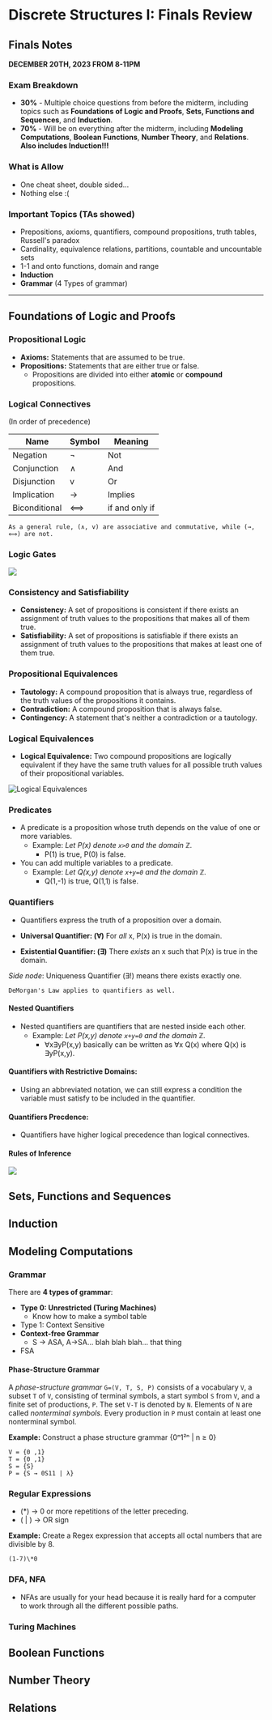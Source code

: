# Discrete Structures I: Finals Review

## Finals Notes

**DECEMBER 20TH, 2023 FROM 8-11PM**

### Exam Breakdown

- **30%** - Multiple choice questions from before the midterm, including topics such as **Foundations of Logic and Proofs**, **Sets, Functions and Sequences**, and **Induction**.
- **70%** - Will be on everything after the midterm, including **Modeling Computations**, **Boolean Functions**, **Number Theory**, and **Relations**. **Also includes Induction!!!**

### What is Allow
- One cheat sheet, double sided...
- Nothing else :(

### Important Topics (TAs showed)
- Prepositions, axioms, quantifiers, compound propositions, truth tables, Russell's paradox
- Cardinality, equivalence relations, partitions, countable and uncountable  sets
- 1-1 and onto functions, domain and range
- **Induction**
- **Grammar** (4 Types of grammar)


---

## Foundations of Logic and Proofs

### Propositional Logic
- **Axioms:** Statements that are assumed to be true.
- **Propositions:** Statements that are either true or false.
  - Propositions are divided into either **atomic** or **compound** propositions.

### Logical Connectives

(In order of precedence)

| Name          | Symbol | Meaning        |
| ------------- | ------ | -------------- |
| Negation      | ¬      | Not            |
| Conjunction   | ∧      | And            |
| Disjunction   | v      | Or             |
| Implication   | →      | Implies        |
| Biconditional | ⟺      | if and only if |

    As a general rule, (∧, v) are associative and commutative, while (→, ⟺) are not.

### Logic Gates
![](imgs/logic-gates.png)

### Consistency and Satisfiability
- **Consistency:** A set of propositions is consistent if there exists an assignment of truth values to the propositions that makes all of them true.
- **Satisfiability:** A set of propositions is satisfiable if there exists an assignment of truth values to the propositions that makes at least one of them true.

### Propositional Equivalences
- **Tautology:** A compound proposition that is always true, regardless of the truth values of the propositions it contains.
- **Contradiction:** A compound proposition that is always false.
- **Contingency:** A statement that's neither a contradiction or a tautology.

### Logical Equivalences
- **Logical Equivalence:** Two compound propositions are logically equivalent if they have the same truth values for all possible truth values of their propositional variables.

![Logical Equivalences](imgs/logical-equivalences.png)

### Predicates
- A predicate is a proposition whose truth depends on the value of one or more variables.
  - Example: *Let P(x) denote `x>0` and the domain ℤ.*
    - P(1) is true, P(0) is false.
- You can add multiple variables to a predicate.
  - Example: *Let Q(x,y) denote `x+y=0` and the domain ℤ.*
    - Q(1,-1) is true, Q(1,1) is false.

### Quantifiers
- Quantifiers express the truth of a proposition over a domain.

- **Universal Quantifier: (∀)** For *all* x, P(x) is true in the domain.
- **Existential Quantifier: (∃)** There *exists* an x such that P(x) is true in the domain.

*Side node*: Uniqueness Quantifier (∃!) means there exists exactly one.

    DeMorgan's Law applies to quantifiers as well.

#### Nested Quantifiers
- Nested quantifiers are quantifiers that are nested inside each other.
  - Example: *Let P(x,y) denote `x+y=0` and the domain ℤ.*
    - ∀x∃yP(x,y) basically can be written as ∀x Q(x) where Q(x) is ∃yP(x,y).

#### Quantifiers with Restrictive Domains:
- Using an abbreviated notation, we can still express a condition the variable must satisfy to be included in the quantifier.

#### Quantifiers Precdence:
- Quantifiers have higher logical precedence than logical connectives.

#### Rules of Inference
![](imgs/rules-of-inference.png)


## Sets, Functions and Sequences

## Induction

## Modeling Computations

### Grammar

There are **4 types of grammar**:
- **Type 0: Unrestricted (Turing Machines)**
	- Know how to make a symbol table
- Type 1: Context Sensitive
- **Context-free Grammar**
	- S → ASA, A→SA... blah blah blah... that thing
- FSA

#### Phase-Structure Grammar

A *phase-structure grammar* `G=(V, T, S, P)` consists of a vocabulary `V`, a subset `T` of `V`, consisting of terminal symbols, a start symbol `S` from `V`, and a finite set of productions, `P`. The set `V-T` is denoted by `N`. Elements of `N` are called *nonterminal symbols*. Every production in `P` must contain at least one nonterminal symbol.

**Example:** Construct a phase structure grammar {0ⁿ1²ⁿ | n ≥ 0}

	V = {0 ,1}
	T = {0 ,1}
	S = {S}
	P = {S → 0S11 | λ}

### Regular Expressions
- (\*) → 0 or more repetitions of the letter preceding.
- ( | ) → OR sign

**Example:** Create a Regex expression that accepts all octal numbers that are divisible by 8.

	(1-7)\*0

### DFA, NFA
- NFAs are usually for your head because it is really hard for a computer to work through all the different possible paths.

### Turing Machines


## Boolean Functions

## Number Theory

## Relations
